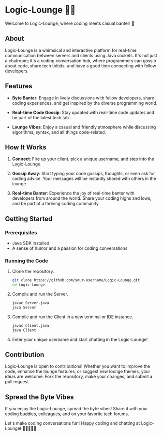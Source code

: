 # Logic-Lounge 🤖💬

Welcome to Logic-Lounge, where coding meets casual banter! 🚀

## About
Logic-Lounge is a whimsical and interactive platform for real-time communication between servers and clients using Java sockets. It's not just a chatroom; it's a coding conversation hub, where programmers can gossip about code, share tech tidbits, and have a good time connecting with fellow developers.

## Features

- **Byte Banter**: Engage in lively discussions with fellow developers, share coding experiences, and get inspired by the diverse programming world.

- **Real-time Code Gossip**: Stay updated with real-time code updates and be part of the latest tech talk.

- **Lounge Vibes**: Enjoy a casual and friendly atmosphere while discussing algorithms, syntax, and all things code-related.

## How It Works

1. **Connect**: Fire up your client, pick a unique username, and step into the Logic-Lounge.

2. **Gossip Away**: Start typing your code gossips, thoughts, or even ask for coding advice. Your messages will be instantly shared with others in the lounge.

3. **Real-time Banter**: Experience the joy of real-time banter with developers from around the world. Share your coding highs and lows, and be part of a thriving coding community.

## Getting Started

### Prerequisites
- Java SDK installed
- A sense of humor and a passion for coding conversations

### Running the Code
1. Clone the repository.
   ```sh
   git clone https://github.com/your-username/Logic-Lounge.git
   cd Logic-Lounge
   ```

2. Compile and run the Server.
   ```sh
   javac Server.java
   java Server
   ```

3. Compile and run the Client in a new terminal or IDE instance.
   ```sh
   javac Client.java
   java Client
   ```

4. Enter your unique username and start chatting in the Logic-Lounge!

## Contribution

Logic-Lounge is open to contributions! Whether you want to improve the code, enhance the lounge features, or suggest new lounge themes, your ideas are welcome. Fork the repository, make your changes, and submit a pull request.

## Spread the Byte Vibes

If you enjoy the Logic-Lounge, spread the byte vibes! Share it with your coding buddies, colleagues, and on your favorite tech forums.

Let's make coding conversations fun! Happy coding and chatting at Logic-Lounge! 🎉👩‍💻👨‍💻
